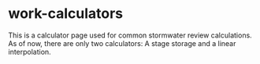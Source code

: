 # work-calculators

This is a calculator page used for common stormwater review calculations. As of now, there are only two calculators:
A stage storage and a linear interpolation. 
